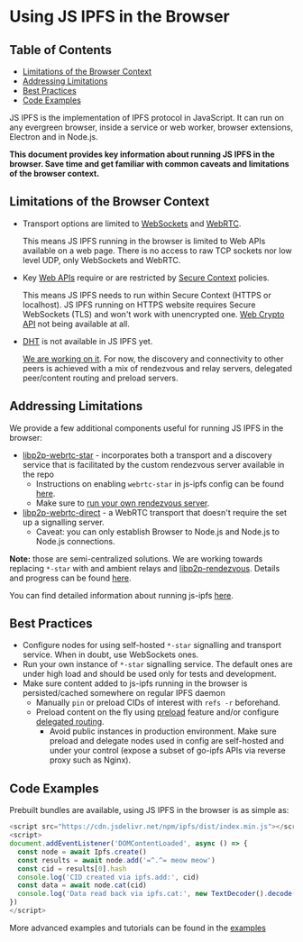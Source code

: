 # Using JS IPFS in the Browser <!-- omit in toc -->

## Table of Contents <!-- omit in toc -->

- [Limitations of the Browser Context](#limitations-of-the-browser-context)
- [Addressing Limitations](#addressing-limitations)
- [Best Practices](#best-practices)
- [Code Examples](#code-examples)

JS IPFS is the implementation of IPFS protocol in JavaScript. It can run on any
evergreen browser, inside a service or web worker, browser extensions, Electron and in Node.js.

**This document provides key information about running JS IPFS in the browser.
Save time and get familiar with common caveats and limitations of the browser context.**

## Limitations of the Browser Context

- Transport options are limited to [WebSockets](https://developer.mozilla.org/en-US/docs/Web/API/WebSockets_API) and [WebRTC](https://developer.mozilla.org/en-US/docs/Web/API/WebRTC_API).

  This means JS IPFS running in the browser is limited to Web APIs available on a web page.
  There is no access to raw TCP sockets nor low level UDP, only WebSockets and WebRTC.

- Key [Web APIs](https://developer.mozilla.org/en-US/docs/Web/API) require or are restricted by [Secure Context](https://developer.mozilla.org/en-US/docs/Web/Security/Secure_Contexts) policies.

  This means JS IPFS needs to run within Secure Context (HTTPS or localhost).
  JS IPFS running on HTTPS website requires Secure WebSockets (TLS) and won't work with unencrypted one.
  [Web Crypto API](https://developer.mozilla.org/en-US/docs/Web/API/Web_Crypto_API) not being available at all.

- [DHT](https://en.wikipedia.org/wiki/Distributed_hash_table) is not available in JS IPFS yet.

  [We are working on it](https://github.com/ipfs/js-ipfs/pull/1994). For now, the discovery and connectivity to other peers is achieved with a mix of rendezvous and
  relay servers, delegated peer/content routing and preload servers.


## Addressing Limitations

We provide a few additional components useful for running JS IPFS in the browser:


- [libp2p-webrtc-star](https://github.com/libp2p/js-libp2p-webrtc-star) - incorporates both a transport and a discovery service that is facilitated by the custom rendezvous server available in the repo
  - Instructions on enabling `webrtc-star` in js-ipfs config can be found [here](https://github.com/ipfs/js-ipfs/blob/master/docs/FAQ.md#how-to-enable-webrtc-support-for-js-ipfs-in-the-browser).
  - Make sure to [run your own rendezvous server](https://github.com/libp2p/js-libp2p-webrtc-star#rendezvous-server-aka-signalling-server).
- [libp2p-webrtc-direct](https://github.com/libp2p/js-libp2p-webrtc-direct) - a WebRTC transport that doesn't require the set up a signalling server.
  - Caveat: you can only establish Browser to Node.js and Node.js to Node.js connections.

**Note:** those are semi-centralized solutions. We are working towards replacing `*-star` with and ambient relays and [libp2p-rendezvous](https://github.com/libp2p/js-libp2p-rendezvous). Details and progress can be found [here](https://github.com/libp2p/js-libp2p/issues/385).

You can find detailed information about running js-ipfs [here](https://github.com/ipfs/js-ipfs#table-of-contents).

## Best Practices

- Configure nodes for using self-hosted `*-star` signalling and transport service.  When in doubt, use WebSockets ones.
- Run your own instance of `*-star` signalling service.
  The default ones are under high load and should be used only for tests and development.
- Make sure content added to js-ipfs running in the browser is persisted/cached somewhere on regular IPFS daemon
  - Manually `pin` or preload CIDs of interest with `refs -r` beforehand.
  - Preload content on the fly using [preload](https://github.com/ipfs/js-ipfs/blob/master/packages/ipfs/docs/MODULE.md#optionspreload) feature and/or
    configure [delegated routing](https://github.com/ipfs/js-ipfs/blob/master/packages/ipfs/docs/DELEGATE_ROUTERS.md).
    - Avoid public instances in production environment. Make sure preload and delegate nodes used in config are self-hosted and under your control (expose a subset of go-ipfs APIs via reverse proxy such as Nginx).

## Code Examples

Prebuilt bundles are available, using JS IPFS in the browser is as simple as:

```js
<script src="https://cdn.jsdelivr.net/npm/ipfs/dist/index.min.js"></script>
<script>
document.addEventListener('DOMContentLoaded', async () => {
  const node = await Ipfs.create()
  const results = await node.add('=^.^= meow meow')
  const cid = results[0].hash
  console.log('CID created via ipfs.add:', cid)
  const data = await node.cat(cid)
  console.log('Data read back via ipfs.cat:', new TextDecoder().decode(data))
})
</script>
```

More advanced examples and tutorials can be found in the [examples](../examples)
